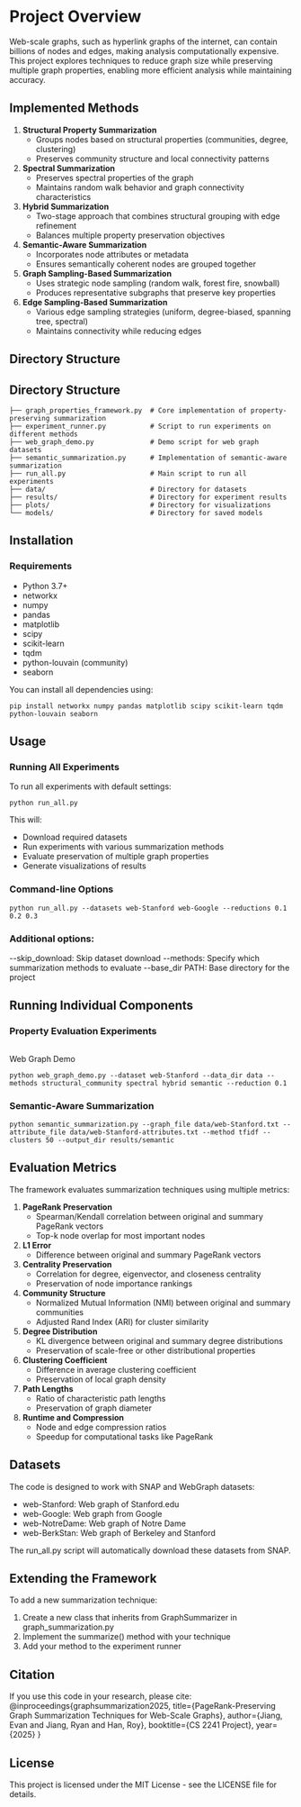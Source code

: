 # Project Overview
Web-scale graphs, such as hyperlink graphs of the internet, can contain billions of nodes and edges, making analysis computationally expensive. This project explores techniques to reduce graph size while preserving multiple graph properties, enabling more efficient analysis while maintaining accuracy.

## Implemented Methods
1. **Structural Property Summarization**
   - Groups nodes based on structural properties (communities, degree, clustering)
   - Preserves community structure and local connectivity patterns
2. **Spectral Summarization**
   - Preserves spectral properties of the graph
   - Maintains random walk behavior and graph connectivity characteristics
3. **Hybrid Summarization**
   - Two-stage approach that combines structural grouping with edge refinement
   - Balances multiple property preservation objectives
4. **Semantic-Aware Summarization**
   - Incorporates node attributes or metadata
   - Ensures semantically coherent nodes are grouped together
5. **Graph Sampling-Based Summarization**
   - Uses strategic node sampling (random walk, forest fire, snowball)
   - Produces representative subgraphs that preserve key properties
6. **Edge Sampling-Based Summarization**
   - Various edge sampling strategies (uniform, degree-biased, spanning tree, spectral)
   - Maintains connectivity while reducing edges

## Directory Structure

## Directory Structure

```
├── graph_properties_framework.py  # Core implementation of property-preserving summarization
├── experiment_runner.py           # Script to run experiments on different methods
├── web_graph_demo.py              # Demo script for web graph datasets
├── semantic_summarization.py      # Implementation of semantic-aware summarization
├── run_all.py                     # Main script to run all experiments
├── data/                          # Directory for datasets
├── results/                       # Directory for experiment results
├── plots/                         # Directory for visualizations
└── models/                        # Directory for saved models
```

## Installation

### Requirements
- Python 3.7+  
- networkx  
- numpy  
- pandas  
- matplotlib  
- scipy  
- scikit-learn  
- tqdm  
- python-louvain (community)  
- seaborn

You can install all dependencies using:
```
pip install networkx numpy pandas matplotlib scipy scikit-learn tqdm python-louvain seaborn
```

## Usage
### Running All Experiments
To run all experiments with default settings:
```
python run_all.py
```
This will:
- Download required datasets
- Run experiments with various summarization methods
- Evaluate preservation of multiple graph properties
- Generate visualizations of results

### Command-line Options
```
python run_all.py --datasets web-Stanford web-Google --reductions 0.1 0.2 0.3
```

### Additional options:
--skip_download: Skip dataset download
--methods: Specify which summarization methods to evaluate
--base_dir PATH: Base directory for the project

## Running Individual Components
### Property Evaluation Experiments
```python experiment_runner.py --dataset data/web-Stanford.txt --dataset_type snap --methods structural_community spectral hybrid --reduction 0.1 --output_dir results/web-Stanford
```
Web Graph Demo
```
python web_graph_demo.py --dataset web-Stanford --data_dir data --methods structural_community spectral hybrid semantic --reduction 0.1
```
### Semantic-Aware Summarization
```
python semantic_summarization.py --graph_file data/web-Stanford.txt --attribute_file data/web-Stanford-attributes.txt --method tfidf --clusters 50 --output_dir results/semantic
```

## Evaluation Metrics
The framework evaluates summarization techniques using multiple metrics:

1. **PageRank Preservation**
     - Spearman/Kendall correlation between original and summary PageRank vectors
     - Top-k node overlap for most important nodes
2. **L1 Error**
     - Difference between original and summary PageRank vectors
3. **Centrality Preservation**
     - Correlation for degree, eigenvector, and closeness centrality
     - Preservation of node importance rankings
4. **Community Structure**
     - Normalized Mutual Information (NMI) between original and summary communities
     - Adjusted Rand Index (ARI) for cluster similarity
5. **Degree Distribution**
     - KL divergence between original and summary degree distributions
     - Preservation of scale-free or other distributional properties
6. **Clustering Coefficient**
     - Difference in average clustering coefficient
     - Preservation of local graph density
7. **Path Lengths**
     - Ratio of characteristic path lengths
     - Preservation of graph diameter
8. **Runtime and Compression**
     - Node and edge compression ratios
     - Speedup for computational tasks like PageRank

## Datasets
The code is designed to work with SNAP and WebGraph datasets:

- web-Stanford: Web graph of Stanford.edu
- web-Google: Web graph from Google
- web-NotreDame: Web graph of Notre Dame
- web-BerkStan: Web graph of Berkeley and Stanford

The run_all.py script will automatically download these datasets from SNAP.

## Extending the Framework
To add a new summarization technique:

1. Create a new class that inherits from GraphSummarizer in graph_summarization.py
2. Implement the summarize() method with your technique
3. Add your method to the experiment runner

## Citation
If you use this code in your research, please cite:
@inproceedings{graphsummarization2025,
  title={PageRank-Preserving Graph Summarization Techniques for Web-Scale Graphs},
  author={Jiang, Evan and Jiang, Ryan and Han, Roy},
  booktitle={CS 2241 Project},
  year={2025}
}

## License
This project is licensed under the MIT License - see the LICENSE file for details.
